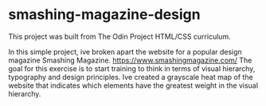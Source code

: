 # smashing-magazine-design
This project was built from The Odin Project HTML/CSS curriculum.

In this simple project, ive broken apart the website for a popular design magazine Smashing Magazine. https://www.smashingmagazine.com/
The goal for this exercise is to start training to think in terms of visual hierarchy, typography and design principles.
Ive created a grayscale heat map of the website that indicates which elements have the greatest weight in the visual hierarchy.
